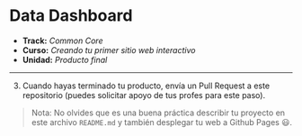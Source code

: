 # Data Dashboard

* **Track:** _Common Core_
* **Curso:** _Creando tu primer sitio web interactivo_
* **Unidad:** _Producto final_

***

3. Cuando hayas terminado tu producto, envía un Pull Request a este repositorio
   (puedes solicitar apoyo de tus profes para este paso).

> Nota: No olvides que es una buena práctica describir tu proyecto en este
> archivo `README.md` y también desplegar tu web a Github Pages :smiley:.
